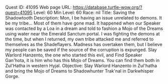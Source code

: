 Quest ID: 41095
Web page URL: https://database.turtle-wow.org/?quest=41095
Level: 60
Min Level: 60
Race: nil
Title: Saving the Shadowtooth
Description: Mon, I be having an issue unrelated to demons. It be my tribe… Most of them have gone mad. It happened when our Speaker was contacted by a Loa in a dream and told to fashion a Mojo of the Dreams using water near the Emerald Sanctum portal. I was fighting the demons at the time, but when I returned, my own tribe attacked me and referred to themselves as the Shadeflayers. Madness has overtaken them, but I believe my people can be saved if the source of the corruption is expunged. Slay Warlord Hanzento, the one who started this evil, and Find Speaker Gan'hota, it is him who has this Mojo of Dreams. You can find them both in Zul'Hatha in western Hyjal.
Objective: Slay Warlord Hanzento in Zul'hatha and bring the Mojo of Dreams to Shadowhunter Trak'nal in Darkwhisper Gorge.
